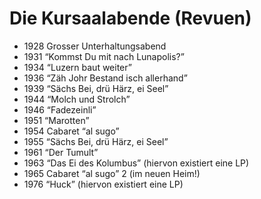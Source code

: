 # Die Kursaalabende (Revuen)

- 1928 Grosser Unterhaltungsabend
- 1931 “Kommst Du mit nach Lunapolis?”
- 1934 “Luzern baut weiter”
- 1936 “Zäh Johr Bestand isch allerhand”
- 1939 “Sächs Bei, drü Härz, ei Seel”
- 1944 “Molch und Strolch”
- 1946 “Fadezeinli”
- 1951 “Marotten”
- 1954 Cabaret “al sugo”
- 1955 “Sächs Bei, drü Härz, ei Seel”
- 1961 “Der Tumult”
- 1963 “Das Ei des Kolumbus” (hiervon existiert eine LP)
- 1965 Cabaret “al sugo” 2 (im neuen Heim!)
- 1976 “Huck” (hiervon existiert eine LP)

